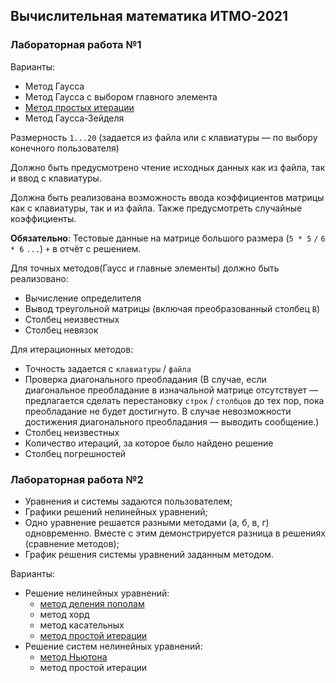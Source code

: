 ## Вычислительная математика ИТМО-2021

### Лабораторная работа №1

Варианты:

-   Метод Гаусса
-   Метод Гаусса с выбором главного элемента
-  [Метод простых итерации](/lab1%20%5Bsimple-iteration-method%5D)
-   Метод Гаусса-Зейделя

Размерность `1...20` (задается из файла или с клавиатуры — по выбору конечного пользователя)

Должно быть предусмотрено чтение исходных данных как из файла, так и ввод с клавиатуры.

Должна быть реализована возможность ввода коэффициентов матрицы как с клавиатуры, так и из файла. Также предусмотреть случайные коэффициенты.

**Обязательно**: Тестовые данные на матрице большого размера (`5 * 5` `/` `6 * 6` `...`) `+` в отчёт с решением.

Для точных методов(Гаусс и главные элементы) должно быть реализовано:

-   Вычисление определителя
-   Вывод треугольной матрицы (включая преобразованный столбец `В`)
-   Столбец неизвестных
-   Столбец невязок

Для итерационных методов:

-   Точность задается с `клавиатуры` / `файла`
-   Проверка диагонального преобладания (В случае, если диагональное преобладание в изначальной матрице отсутствует — предлагается сделать перестановку `строк` / `столбцов` до тех пор, пока преобладание не будет достигнуто. В случае невозможности достижения диагонального преобладания — выводить сообщение.)
-   Столбец неизвестных
-   Количество итераций, за которое было найдено решение
-   Столбец погрешностей

### Лабораторная работа №2

-   Уравнения и системы задаются пользователем;
-   Графики решений нелинейных уравнений;
-   Одно уравнение решается разными методами (a, б, в, г) одновременно. Вместе с этим демонстрируется разница в решениях (сравнение методов);
-   График решения системы уравнений заданным методом.

Варианты:

-   Решение нелинейных уравнений:
    -  [метод деления пополам](/lab2%20%5Bnewton's%20method%5D)
    -   метод хорд
    -   метод касательных
    -  [метод простой итерации](/lab2%20%5Bnewton's%20method%5D)
-   Решение систем нелинейных уравнений:
    -  [метод Ньютона](/lab2%20%5Bnewton's%20method%5D)
    -   метод простой итерации
    